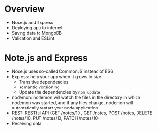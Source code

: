 # Overview
- Node.js and Express
- Deploying app to internet
- Saving data to MongoDB
- Validation and ESLint

# Note.js and Express
- Node.js uses so-called CommonJS instead of ES6
- Express: help your app when it grows in size
  - Transitive dependencies
  - semantic versioning
  - Update the dependencies by `npm update`
- nodemon: nodemon will watch the files in the directory in which nodemon was started, and if any files change, nodemon will automatically restart your node application.
- REST: RESTful API (GET /notes/10 , GET /notes, POST /notes, DELETE /notes/10, PUT /notes/10, PATCH /notes/10)
- Receiving data

